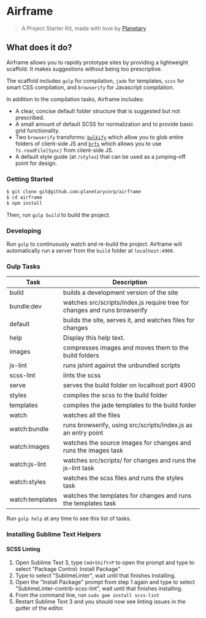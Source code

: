 # Airframe

> A Project Starter Kit, made with love by [Planetary](http://planetary.io)

## What does it do?

Airframe allows you to rapidly prototype sites by providing a lightweight scaffold. It makes suggestions without being too prescriptive.

The scaffold includes `gulp` for compilation, `jade` for templates, `scss` for smart CSS compilation, and `browserify` for Javascript compilation.

In addition to the compilation tasks, Airframe includes:
* A clear, concise default folder structure that is suggested but not prescribed.
* A small amount of default SCSS for normalization and to provide basic grid functionality.
* Two `browserify` transforms: [`bulkify`](https://github.com/substack/bulkify) which allow you to glob entire folders of client-side JS and [`brfs`](https://github.com/substack/brfs) which allows you to use `fs.readFile[Sync]` from client-side JS.
* A default style guide (at `/styles`) that can be used as a jumping-off point for design.

### Getting Started

```bash
$ git clone git@github.com:planetarycorp/airframe
$ cd airframe
$ npm install
```

Then, run `gulp build` to build the project.

### Developing
Run `gulp` to continuously watch and re-build the project. Airframe will automatically run a server from the `build` folder at `localhost:4900`.

### Gulp Tasks
| Task            | Description                                                                |
| --------------- | -------------------------------------------------------------------------- |
| build           |  builds a development version of the site                                  |
| bundle:dev      |  watches src/scripts/index.js require tree for changes and runs browserify |
| default         |  builds the site, serves it, and watches files for changes                 |
| help            |  Display this help text.                                                   |
| images          |  compresses images and moves them to the build folders                     |
| js-lint         |  runs jshint against the unbundled scripts                                 |
| scss-lint       |  lints the scss                                                            |
| serve           |  serves the build folder on localhost port 4900                            |
| styles          |  compiles the scss to the build folder                                     |
| templates       |  compiles the jade templates to the build folder                           |
| watch           |  watches all the files                                                     |
| watch:bundle    |  runs browserify, using src/scripts/index.js as an entry point             |
| watch:images    |  watches the source images for changes and runs the images task            |
| watch:js-lint   |  watches src/scripts/ for changes and runs the js-lint task                |
| watch:styles    |  watches the scss files and runs the styles task                           |
| watch:templates |  watches the templates for changes and runs the templates task             |

Run `gulp help` at any time to see this list of tasks.

### Installing Sublime Text Helpers

#### SCSS Linting

1. Open Sublime Text 3, type `Cmd+Shift+P` to open the prompt and type to select "Package Control: Install Package"
2. Type to select "SublimeLinter", wait until that finishes installing.
3. Open the "Install Package" prompt from step 1 again and type to select "SublimeLinter-contrib-scss-lint", wait until that finishes installing.
4. From the command line, run `sudo gem install scss-lint`
4. Restart Sublime Text 3 and you should now see linting issues in the gutter of the editor.
